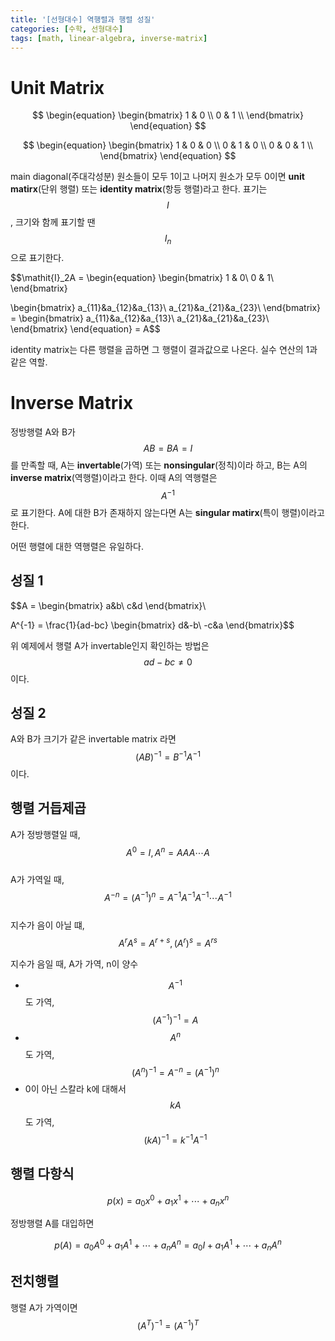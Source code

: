 ```yaml
---
title: '[선형대수] 역행렬과 행렬 성질'
categories: [수학, 선형대수]
tags: [math, linear-algebra, inverse-matrix]
---
```


# Unit Matrix

$$
\begin{equation}
   \begin{bmatrix} 
   1 & 0  \\
   0 & 1  \\
   \end{bmatrix} 
\end{equation}
$$

$$
\begin{equation}
   \begin{bmatrix} 
   1 & 0 & 0  \\
   0 & 1 & 0  \\
   0 & 0 & 1  \\
   \end{bmatrix} 
\end{equation}
$$

main diagonal(주대각성분) 원소들이 모두 1이고 나머지 원소가 모두 0이면 **unit matirx**(단위 행렬) 또는 **identity matrix**(항등 행렬)라고 한다. 
표기는 $$\mathit{I}$$, 크기와 함께 표기할 땐 $$\mathit{I}_n$$으로 표기한다.

$$\mathit{I}_2A =
\begin{equation}
   \begin{bmatrix}
      1 & 0\\
      0 & 1\\
   \end{bmatrix}

   \begin{bmatrix}
      a_{11}&a_{12}&a_{13}\\
      a_{21}&a_{21}&a_{23}\\
   \end{bmatrix} =
   \begin{bmatrix}
      a_{11}&a_{12}&a_{13}\\
      a_{21}&a_{21}&a_{23}\\
   \end{bmatrix}
\end{equation} = A$$

identity matrix는 다른 행렬을 곱하면 그 행렬이 결과값으로 나온다. 실수 연산의 1과 같은 역할.

# Inverse Matrix

정방행렬 A와 B가 $$AB = BA = \mathit{I}$$ 를 만족할 때, A는 **invertable**(가역) 또는 **nonsingular**(정칙)이라 하고, 
B는 A의 **inverse matrix**(역행렬)이라고 한다. 이때 A의 역행렬은 $$A^{-1}$$로 표기한다.
A에 대한 B가 존재하지 않는다면 A는 **singular matirx**(특이 행렬)이라고 한다.  
  
어떤 행렬에 대한 역행렬은 유일하다.

## 성질 1

$$A =
\begin{bmatrix}
   a&b\\
   c&d
\end{bmatrix}\\

A^{-1} = \frac{1}{ad-bc}
\begin{bmatrix}
   d&-b\\
   -c&a
\end{bmatrix}$$

위 예제에서 행렬 A가 invertable인지 확인하는 방법은 $$ad - bc \neq 0$$ 이다.

## 성질 2

A와 B가 크기가 같은 invertable matrix 라면 $$(AB)^{-1} = B^{-1}A^{-1}$$ 이다.

## 행렬 거듭제곱

A가 정방행렬일 때, $$A^{0} = \mathit{I}, A^{n} = AAA \cdots A$$  
A가 가역일 때, $$A^{-n} = (A^{-1})^{n} = A^{-1}A^{-1}A^{-1} \cdots A^{-1}$$  
지수가 음이 아닐 떄, $$A^{r}A^{s} = A^{r + s}, (A^{r})^{s} = A^{rs}$$  
  
지수가 음일 때, A가 가역, n이 양수
* $$A^{-1}$$ 도 가역, $$(A^{-1})^{-1} = A$$
* $$A^{n}$$ 도 가역, $$(A^{n})^{-1} = A^{-n} = (A^{-1})^{n}$$
* 0이 아닌 스칼라 k에 대해서 $$kA$$ 도 가역, $$(kA)^{-1} = k^{-1}A^{-1}$$

## 행렬 다항식

$$p(x) = a_{0}x^{0} + a_{1}x^{1} + \cdots + a_{n}x^{n}$$

정방행렬 A를 대입하면

$$p(A) = a_{0}A^{0} + a_{1}A^{1} + \cdots + a_{n}A^{n} = a_{0}\mathit{I} + a_{1}A^{1} + \cdots + a_{n}A^{n}$$

## 전치행렬

행렬 A가 가역이면 $$(A^{T})^{-1} = (A^{-1})^{T}$$
